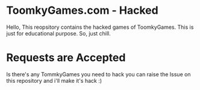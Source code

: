 # ToomkyGames.com - Hacked
Hello, This reopsitory contains the hacked games of ToomkyGames. This is just for educational purpose. So, just chill.

# Requests are Accepted
Is there's any TommkyGames you need to hack you can raise the Issue on this repository and i'll make it's hack :)
